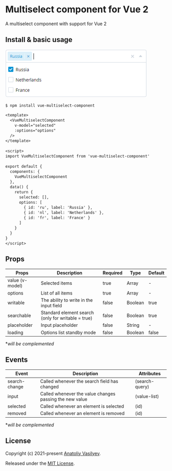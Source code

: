 # Multiselect component for Vue 2

A multiselect component with support for Vue 2

## Install & basic usage
![img.png](docs/img.png)
```shell
$ npm install vue-multiselect-component
```

```vue
<template>
  <VueMultiselectComponent
    v-model="selected"
    :options="options"
  />
</template>

<script>
import VueMultiselectComponent from 'vue-multiselect-component'

export default {
  components: {
    VueMultiselectComponent
  },
  data() {
    return {
      selected: [],
      options: [
        { id: 'ru', label: 'Russia' },
        { id: 'nl', label: 'Netherlands' },
        { id: 'fr', label: 'France' }
      ]
    }
  }
}
</script>
```

## Props

|Props|Description|Required|Type|Default|
|-----|-----------|--------|----|-------|
|value (v-model)|Selected items|true|Array|-|
|options|List of all items|true|Array|-|
|writable|The ability to write in the input field|false|Boolean|true|
|searchable|Standard element search (only for writable = true)|false|Boolean|true|
|placeholder|Input placeholder|false|String|-|
|loading|Options list standby mode|false|Boolean|false|

**will be complemented*

## Events
|Event|Description|Attributes|
|-----|-----------|-----|
|search-change|Called whenever the search field has changed|(search-query)|
|input|Called whenever the value changes passing the new value|(value-list)|
|selected|Called whenever an element is selected|(id)|
|removed|Called whenever an element is removed|(id)|

**will be complemented*

## License

Copyright (c) 2021-present [Anatoliy Vasilyev](https://github.com/vas11yev1work).

Released under the [MIT License](https://github.com/vas11yev1work/vue-multiselect-component/blob/main/LICENSE).
